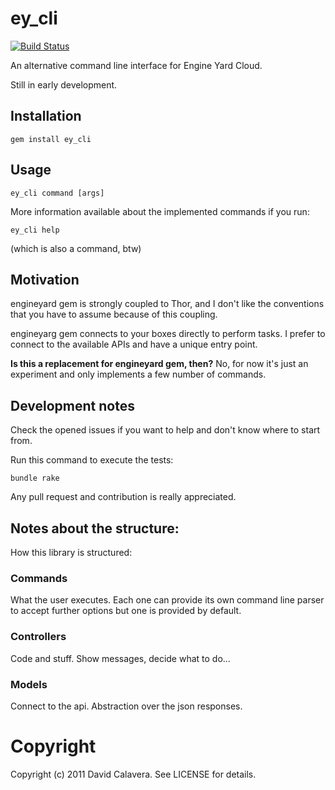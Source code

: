 # ey_cli

[![Build Status](https://secure.travis-ci.org/calavera/ey_cli.png)](http://travis-ci.org/calavera/ey_cli)

An alternative command line interface for Engine Yard Cloud.

Still in early development.

## Installation

```
gem install ey_cli
```

## Usage

```
ey_cli command [args]
```

More information available about the implemented commands if you run:

```
ey_cli help
```

(which is also a command, btw)

## Motivation

engineyard gem is strongly coupled to Thor, and I don't like the
conventions that you have to assume because of this coupling.

engineyarg gem connects to your boxes directly to perform tasks. I
prefer to connect to the available APIs and have a unique entry point.

**Is this a replacement for engineyard gem, then?** No, for now it's just an
experiment and only implements a few number of commands.

## Development notes

Check the opened issues if you want to help and don't know where to
start from.

Run this command to execute the tests:

```
bundle rake
```

Any pull request and contribution is really appreciated.

## Notes about the structure:

How this library is structured:

### Commands

What the user executes. Each one can provide its own command line parser
to accept further options but one is provided by default.

### Controllers

Code and stuff. Show messages, decide what to do...

### Models

Connect to the api. Abstraction over the json responses.

# Copyright

Copyright (c) 2011 David Calavera. See LICENSE for details.
